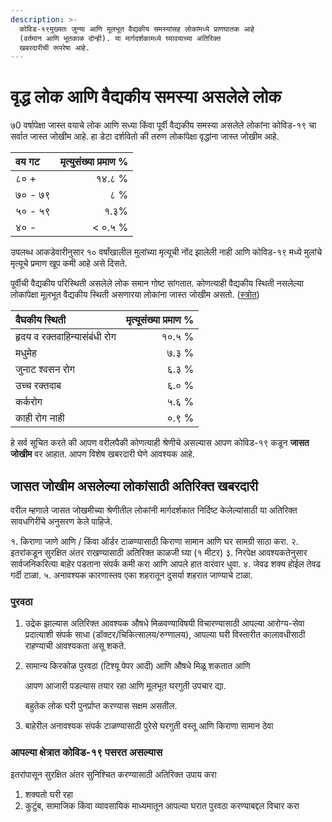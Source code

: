 ```yaml
---
description: >-
  कोविड-१९मुख्यतः जुन्या आणि मूलभूत वैद्यकीय समस्यांसह लोकांमध्ये प्राणघातक आहे
  (वर्तमान आणि भूतकाळ दोन्ही). या मार्गदर्शकामध्ये घ्यावयाच्या अतिरिक्त
  खबरदारीची रूपरेषा आहे.
---
```


# वृद्ध लोक आणि वैद्यकीय समस्या असलेले लोक

७0 वर्षापेक्षा जास्त वयाचे लोक आणि सध्या किंवा पूर्वी वैद्यकीय समस्या असलेले लोकांना कोविड-१९ चा सर्वात जास्त जोखीम आहे. हा डेटा दर्शवितो की तरुण लोकांपेक्षा वृद्धांना जास्त जोखीम आहे.

| वय गट | मृत्युसंख्या प्रमाण % |
| :--- | ---: |
| ८० + | १४.८ % |
| ७० - ७९ | ८ % |
| ५० - ५९ | १.३% |
| ४० - | &lt; ०.५ % |

उपलब्ध आकडेवारीनुसार १० वर्षांखालील मुलांच्या मृत्यूची नोंद झालेली नाही आणि कोविड-१९ मध्ये मुलांचे मृत्यूचे प्रमाण खूप कमी आहे असे दिसते.

पूर्वीची वैद्यकीय परिस्थिती असलेले लोक समान गोष्ट सांगतात. कोणत्याही वैद्यकीय स्थिती नसलेल्या लोकांपेक्षा मूलभूत वैद्यकीय स्थिती असणारया लोकांना जास्त जोखीम असतो. \([स्त्रोत](https://ourworldindata.org/coronavirus#case-fatality-rate-of-covid-19-by-preexisting-health-conditions)\)

| वैघकीय स्थिती | मृत्यूसंख्या प्रमाण % |
| :--- | ---: |
| हृदय व रक्तवाहिन्यासंबंधी रोग | १०.५ % |
| मधुमेह | ७.३ % |
| जुनाट श्वसन रोग | ६.३ % |
| उच्च रक्तदाब | ६.० % |
| कर्करोग | ५.६ % |
| काही रोग नाही | ०.९ % |

हे सर्व सूचित करते की आपण वरीलपैकी कोणत्याही श्रेणीचे असल्यास आपण कोविड-१९ कडून **जासत जोखीम** वर आहात. आपण विशेष खबरदारी घेणे आवश्यक आहे.

## जासत जोखीम असलेल्या लोकांसाठी अतिरिक्त खबरदारी

वरील म्हणाले जासत जोखमीच्या श्रेणीतील लोकांनी मार्गदर्शकात निर्दिष्ट केलेल्यांसाठी या अतिरिक्त सावधगिरींचे अनुसरण केले पाहिजे.

१. किराणा जाणे आणि / किंवा ऑर्डर टाळण्यासाठी किराणा सामान आणि घर सामग्री साठा करा. २. इतरांकडून सुरक्षित अंतर राखण्यासाठी अतिरिक्त काळजी घ्या \(१ मीटर\) ३. निरपेक्ष आवश्यकतेनुसार सार्वजनिकरित्या बाहेर पडताना संपर्क कमी करा आणि आपले हात वारंवार धुवा. ४. जेवढ शक्य होईल तेवढ गर्दी टाळा. ५. अनावश्यक कारणास्तव एका शहरातून दुसर्या शहरात जाण्याचे टाळा.

### पुरवठा

1. उद्रेक झाल्यास अतिरिक्त आवश्यक औषधे मिळवण्याविषयी विचारण्यासाठी आपल्या आरोग्य-सेवा प्रदात्याशी संपर्क साधा \(डॉक्टर/चिकित्सालय/रुग्णालय\), आपल्या घरी विस्तारीत कालावधीसाठी राहण्याची आवश्यकता असू शकते.
2. सामान्य किरकोळ पुरवठा \(टिश्यू पेपर आदी\) आणि औषधे मिळू शकतात आणि 

   आपण आजारी पडल्यास तयार रहा आणि मूलभूत घरगुती उपचार द्या. 

   बहुतेक लोक घरी पुनर्प्राप्त करण्यास सक्षम असतील.

3. बाहेरील अनावश्यक संपर्क टाळण्यासाठी पुरेसे घरगुती वस्तू आणि किराणा सामान ठेवा

### आपल्या क्षेत्रात कोविड-१९ पसरत असल्यास

इतरांपासून सुरक्षित अंतर सुनिश्चित करण्यासाठी अतिरिक्त उपाय करा

1. शक्यतो घरी रहा
2. कुटुंब, सामाजिक किंवा व्यावसायिक माध्यमातून आपल्या घरात पुरवठा करण्याबद्दल विचार करा


